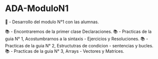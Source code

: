 # ADA-ModuloN1

📌 - Desarrollo del modulo N°1 con las alumnas.

📚 - Encontraremos de la primer clase Declaraciones.
📚 - Practicas de la guia N° 1, Acostumbrarnos a la sintaxis - Ejercicios y Resoluciones.
📚 - Practicas de la guia N° 2, Estructutras de condicion - sentencias y bucles.
📚 - Practicas de la guia N° 3, Arrays - Vectores y Matrices.
